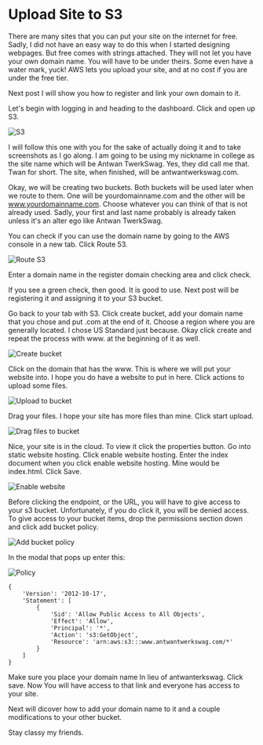 # Upload Site to S3

There are many sites that you can put your site on the internet for free. Sadly, I did not have an easy way to do this when I started designing webpages. But free comes with strings attached. They will not let you have your own domain name. You will have to be under theirs. Some even have a water mark, yuck! AWS lets you upload your site, and at no cost if you are under the free tier.

Next post I will show you how to register and link your own domain to it.

Let's begin with logging in and heading to the dashboard. Click and open up S3.

![](../assets/images/p8.jpg "S3")

I will follow this one with you for the sake of actually doing it and to take screenshots as I go along. I am going to be using my nickname in college as the site name which will be Antwan TwerkSwag. Yes, they did call me that. Twan for short. The site, when finished, will be antwantwerkswag.com.

Okay, we will be creating two buckets. Both buckets will be used later when we route to them. One will be yourdomainname.com and the other will be www.yourdomainname.com. Choose whatever you can think of that is not already used. Sadly, your first and last name probably is already taken unless it's an alter ego like Antwan TwerkSwag.

You can check if you can use the domain name by going to the AWS console in a new tab. Click Route 53.

![](../assets/images/p9.jpg "Route S3")

Enter a domain name in the register domain checking area and click check.

If you see a green check, then good. It is good to use. Next post will be registering it and assigning it to your S3 bucket.

Go back to your tab with S3. Click create bucket, add your domain name that you chose and put .com at the end of it. Choose a region where you are generally located. I chose US Standard just because. Okay click create and repeat the process with www. at the beginning of it as well.

![](../assets/images/p14.jpg "Create bucket")

Click on the domain that has the www. This is where we will put your website into. I hope you do have a website to put in here. Click actions to upload some files.

![](../assets/images/p15.jpg "Upload to bucket")

Drag your files. I hope your site has more files than mine. Click start upload.

![](../assets/images/p16.jpg "Drag files to bucket")

Nice, your site is in the cloud. To view it click the properties button. Go into static website hosting. Click enable website hosting. Enter the index document when you click enable website hosting. Mine would be index.html. Click Save.

![](../assets/images/p17.jpg "Enable website")

Before clicking the endpoint, or the URL, you will have to give access to your s3 bucket. Unfortunately, if you do click it, you will be denied access. To give access to your bucket items, drop the permissions section down and click add bucket policy.

![](../assets/images/p18.jpg "Add bucket policy")

In the modal that pops up enter this:

![](../assets/images/p19.jpg "Policy")

```
{
	'Version': '2012-10-17',
	'Statement': [
		{
			'Sid': 'Allow Public Access to All Objects',
			'Effect': 'Allow',
			'Principal': '*',
			'Action': 's3:GetObject',
			'Resource': 'arn:aws:s3:::www.antwantwerkswag.com/*'
		}
	]
}
```

Make sure you place your domain name In lieu of antwanterkswag. Click save. Now You will have access to that link and everyone has access to your site.

Next will dicover how to add your domain name to it and a couple modifications to your other bucket.

Stay classy my friends.
